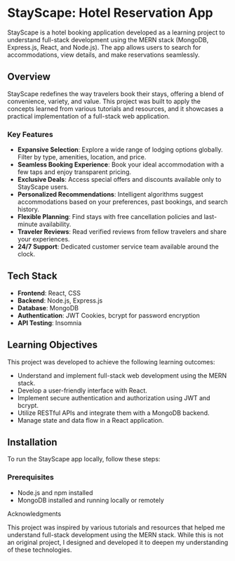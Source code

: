 # StayScape: Hotel Reservation App

StayScape is a hotel booking application developed as a learning project to understand full-stack development using the MERN stack (MongoDB, Express.js, React, and Node.js). The app allows users to search for accommodations, view details, and make reservations seamlessly.

## Overview

StayScape redefines the way travelers book their stays, offering a blend of convenience, variety, and value. This project was built to apply the concepts learned from various tutorials and resources, and it showcases a practical implementation of a full-stack web application.

### Key Features

- **Expansive Selection**: Explore a wide range of lodging options globally. Filter by type, amenities, location, and price.
- **Seamless Booking Experience**: Book your ideal accommodation with a few taps and enjoy transparent pricing.
- **Exclusive Deals**: Access special offers and discounts available only to StayScape users.
- **Personalized Recommendations**: Intelligent algorithms suggest accommodations based on your preferences, past bookings, and search history.
- **Flexible Planning**: Find stays with free cancellation policies and last-minute availability.
- **Traveler Reviews**: Read verified reviews from fellow travelers and share your experiences.
- **24/7 Support**: Dedicated customer service team available around the clock.

## Tech Stack

- **Frontend**: React, CSS
- **Backend**: Node.js, Express.js
- **Database**: MongoDB
- **Authentication**: JWT Cookies, bcrypt for password encryption
- **API Testing**: Insomnia

## Learning Objectives

This project was developed to achieve the following learning outcomes:

- Understand and implement full-stack web development using the MERN stack.
- Develop a user-friendly interface with React.
- Implement secure authentication and authorization using JWT and bcrypt.
- Utilize RESTful APIs and integrate them with a MongoDB backend.
- Manage state and data flow in a React application.

## Installation

To run the StayScape app locally, follow these steps:

### Prerequisites

- Node.js and npm installed
- MongoDB installed and running locally or remotely

Acknowledgments

This project was inspired by various tutorials and resources that helped me understand full-stack development using the MERN stack. While this is not an original project, I designed and developed it to deepen my understanding of these technologies.

